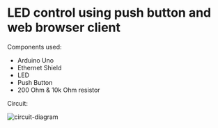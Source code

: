 # LED control using push button and web browser client

Components used:
- Arduino Uno
- Ethernet Shield
- LED
- Push Button
- 200 Ohm & 10k Ohm resistor

Circuit:


![circuit-diagram](https://user-images.githubusercontent.com/73773493/121183516-729b5780-c864-11eb-8141-b538eac688e9.PNG)
